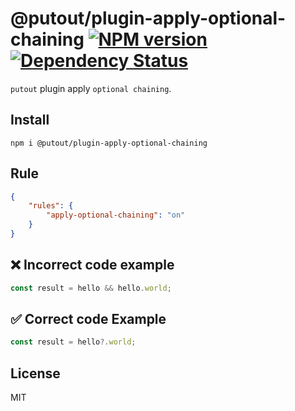 # @putout/plugin-apply-optional-chaining [![NPM version][NPMIMGURL]][NPMURL] [![Dependency Status][DependencyStatusIMGURL]][DependencyStatusURL]

[NPMIMGURL]: https://img.shields.io/npm/v/@putout/plugin-apply-optional-chaining.svg?style=flat&longCache=true
[NPMURL]: https://npmjs.org/package/@putout/plugin-apply-optional-chaining"npm"
[DependencyStatusURL]: https://david-dm.org/coderaiser/putout?path=packages/plugin-apply-optional-chaining
[DependencyStatusIMGURL]: https://david-dm.org/coderaiser/putout.svg?path=packages/plugin-apply-optional-chaining

`putout` plugin apply `optional chaining`.

## Install

```
npm i @putout/plugin-apply-optional-chaining
```

## Rule

```json
{
    "rules": {
        "apply-optional-chaining": "on"
    }
}
```

## ❌ Incorrect code example

```js
const result = hello && hello.world;
```

## ✅ Correct code Example

```js
const result = hello?.world;
```

## License

MIT
